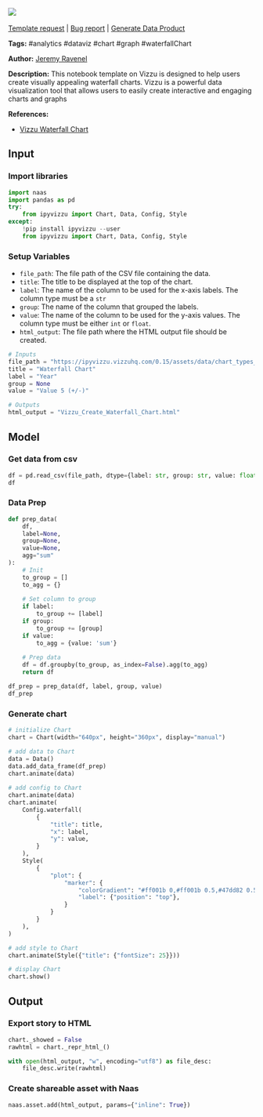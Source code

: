 <a href="https://app.naas.ai/user-redirect/naas/downloader?url=https://raw.githubusercontent.com/jupyter-naas/awesome-notebooks/master/Vizzu/Vizzu_Create_Waterfall_Chart.ipynb" target="_parent"><img src="https://naasai-public.s3.eu-west-3.amazonaws.com/Open_in_Naas_Lab.svg"/></a><br><br><a href="https://github.com/jupyter-naas/awesome-notebooks/issues/new?assignees=&labels=&template=template-request.md&title=Tool+-+Action+of+the+notebook+">Template request</a> | <a href="https://github.com/jupyter-naas/awesome-notebooks/issues/new?assignees=&labels=bug&template=bug_report.md&title=Vizzu+-+Create+Waterfall+Chart:+Error+short+description">Bug report</a> | <a href="https://app.naas.ai/user-redirect/naas/downloader?url=https://raw.githubusercontent.com/jupyter-naas/awesome-notebooks/master/Naas/Naas_Start_data_product.ipynb" target="_parent">Generate Data Product</a>

**Tags:** #analytics #dataviz #chart #graph #waterfallChart

**Author:** [Jeremy Ravenel](https://www.linkedin.com/in/jeremyravenel/)

**Description:** This notebook template on Vizzu is designed to help users create visually appealing waterfall charts. Vizzu is a powerful data visualization tool that allows users to easily create interactive and engaging charts and graphs

**References:**
- [Vizzu Waterfall Chart](https://ipyvizzu.vizzuhq.com/latest/examples/presets/08_C_R_waterfall/)

## Input

### Import libraries


```python
import naas
import pandas as pd
try:
    from ipyvizzu import Chart, Data, Config, Style
except:
    !pip install ipyvizzu --user
    from ipyvizzu import Chart, Data, Config, Style
```

### Setup Variables
- `file_path`: The file path of the CSV file containing the data.
- `title`: The title to be displayed at the top of the chart.
- `label`: The name of the column to be used for the x-axis labels. The column type must be a `str`
- `group`: The name of the column that grouped the labels.
- `value`: The name of the column to be used for the y-axis values. The column type must be either `int` or `float`.
- `html_output`: The file path where the HTML output file should be created.


```python
# Inputs
file_path = "https://ipyvizzu.vizzuhq.com/0.15/assets/data/chart_types_eu.csv"
title = "Waterfall Chart"
label = "Year"
group = None
value = "Value 5 (+/-)"

# Outputs
html_output = "Vizzu_Create_Waterfall_Chart.html"
```

## Model

### Get data from csv


```python
df = pd.read_csv(file_path, dtype={label: str, group: str, value: float})
df
```

### Data Prep


```python
def prep_data(
    df,
    label=None,
    group=None,
    value=None,
    agg="sum"
):
    # Init
    to_group = []
    to_agg = {}
    
    # Set column to group
    if label:
        to_group += [label]
    if group:
        to_group += [group]
    if value:
        to_agg = {value: 'sum'}
        
    # Prep data
    df = df.groupby(to_group, as_index=False).agg(to_agg)
    return df

df_prep = prep_data(df, label, group, value)
df_prep
```

### Generate chart


```python
# initialize Chart
chart = Chart(width="640px", height="360px", display="manual")

# add data to Chart
data = Data()
data.add_data_frame(df_prep)
chart.animate(data)
 
# add config to Chart
chart.animate(data)
chart.animate(
    Config.waterfall( 
        {
            "title": title,
            "x": label,
            "y": value,
        }
    ),
    Style(
        {
            "plot": {
                "marker": {
                    "colorGradient": "#ff001b 0,#ff001b 0.5,#47dd82 0.5,#47dd82 1",
                    "label": {"position": "top"},
                }
            }
        }
    ),
)

# add style to Chart
chart.animate(Style({"title": {"fontSize": 25}}))

# display Chart
chart.show()
```

## Output

### Export story to HTML


```python
chart._showed = False
rawhtml = chart._repr_html_()

with open(html_output, "w", encoding="utf8") as file_desc:
    file_desc.write(rawhtml)
```

### Create shareable asset with Naas


```python
naas.asset.add(html_output, params={"inline": True})
```
